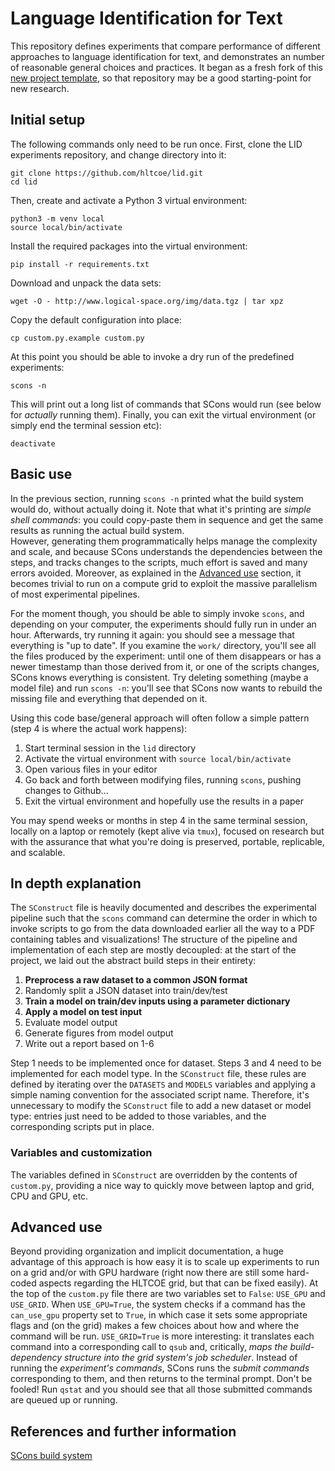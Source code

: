 # Language Identification for Text

This repository defines experiments that compare performance of different approaches to language identification for text, and demonstrates an number of reasonable general choices and practices.  It began as a fresh fork of this [new project template](https://github.com/TomLippincott/new-project.git), so that repository may be a good starting-point for new research.

## Initial setup

The following commands only need to be run once.  First, clone the LID experiments repository, and change directory into it:

```
git clone https://github.com/hltcoe/lid.git
cd lid
```

Then, create and activate a Python 3 virtual environment:

```
python3 -m venv local
source local/bin/activate
```

Install the required packages into the virtual environment:

```
pip install -r requirements.txt
```

Download and unpack the data sets:

```
wget -O - http://www.logical-space.org/img/data.tgz | tar xpz
```

Copy the default configuration into place:

```
cp custom.py.example custom.py
```

At this point you should be able to invoke a dry run of the predefined experiments:

```
scons -n
```

This will print out a long list of commands that SCons would run (see below for *actually*
running them).  Finally, you can exit the virtual environment (or simply end the terminal session etc):

```
deactivate
```

## Basic use

In the previous section, running `scons -n` printed what the build system would do, without
actually doing it.  Note that what it's printing are *simple shell commands*: you could 
copy-paste them in sequence and get the same results as running the actual build system.  
However, generating them programmatically helps manage the complexity and scale, and because 
SCons understands the dependencies between the steps, and tracks changes to the scripts, much 
effort is saved and many errors avoided.  Moreover, as explained in the [Advanced use](#advanced)
section, it becomes trivial to run on a compute grid to exploit the massive parallelism of
most experimental pipelines.

For the moment though, you should be able to simply invoke `scons`, and depending on your
computer, the experiments should fully run in under an hour.  Afterwards, try running it
again: you should see a message that everything is "up to date".  If you examine the `work/` 
directory, you'll see all the files produced by the experiment: until one of them disappears
or has a newer timestamp than those derived from it, or one of the scripts changes, SCons
knows everything is consistent.  Try deleting something (maybe a model file) and run `scons -n`:
you'll see that SCons now wants to rebuild the missing file and everything that depended on
it.

Using this code base/general approach will often follow a simple pattern (step 4 is where 
the actual work happens):

1. Start terminal session in the `lid` directory
2. Activate the virtual environment with `source local/bin/activate`
3. Open various files in your editor
4. Go back and forth between modifying files, running `scons`, pushing changes to Github...
5. Exit the virtual environment and hopefully use the results in a paper

You may spend weeks or months in step 4 in the same terminal session, locally on a laptop or 
remotely (kept alive via `tmux`), focused on research but with the assurance that what you're
doing is preserved, portable, replicable, and scalable.

## In depth explanation

The `SConstruct` file is heavily documented and describes the experimental pipeline such that the `scons` command can determine the order in which to invoke scripts to go from the data downloaded earlier all the way to a PDF containing tables and visualizations!  The structure of the pipeline and implementation of each step are mostly decoupled: at the start of the project, we laid out the abstract build steps in their entirety:

1. **Preprocess a raw dataset to a common JSON format**
2. Randomly split a JSON dataset into train/dev/test
3. **Train a model on train/dev inputs using a parameter dictionary**
4. **Apply a model on test input**
5. Evaluate model output
6. Generate figures from model output
7. Write out a report based on 1-6

Step 1 needs to be implemented once for dataset.  Steps 3 and 4 need to be implemented for each model type.  In the `SConstruct` file, these rules are defined by iterating over the `DATASETS` and `MODELS` variables and applying a simple naming convention for the associated script name.  Therefore, it's unnecessary to modify the `SConstruct` file to add a new dataset or model type: entries just need to be added to those variables, and the corresponding scripts put in place.

### Variables and customization

The variables defined in `SConstruct` are overridden by the contents of `custom.py`, providing a nice way to quickly move between laptop and grid, CPU and GPU, etc.

## <a name="advanced"></a> Advanced use

Beyond providing organization and implicit documentation, a huge advantage of this approach is how easy it is to scale up experiments to run on a grid and/or with GPU hardware (right now there are still some hard-coded aspects regarding the HLTCOE grid, but that can be fixed easily).  At the top of the `custom.py` file there are two variables set to `False`: `USE_GPU` and `USE_GRID`.  When `USE_GPU=True`, the system checks if a command has the `can_use_gpu` property set to `True`, in which case it sets some appropriate flags and (on the grid) makes a few choices about how and where the command will be run.  `USE_GRID=True` is more interesting: it translates each command into a corresponding call to `qsub` and, critically, *maps the build-dependency structure into the grid system's job scheduler*.  Instead of running the *experiment's commands*, SCons runs the *submit commands* corresponding to them, and then returns to the terminal prompt.  Don't be fooled!  Run `qstat` and you should see that all those submitted commands are queued up or running.

## References and further information

[SCons build system](http://www.scons.org)

